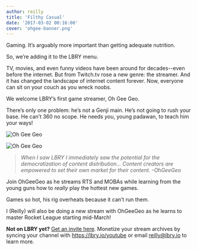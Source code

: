 ```yaml
---
author: reilly
title: 'Filthy Casual'
date: '2017-03-02 00:16:00'
cover: 'ohgee-banner.png'
---
```

Gaming. It’s arguably more important than getting adequate nutrition.

So, we’re adding it to the LBRY menu.

TV, movies, and even funny videos have been around for decades--even before the internet. But from Twitch.tv rose a new genre: the streamer. And it has changed the landscape of internet content forever. Now, everyone can sit on your couch as you wreck noobs.

We welcome LBRY’s first game streamer, Oh Gee Geo.

There’s only one problem: he’s not a Genji main. He’s not going to rush your base. He can’t 360 no scope. He needs *you*, young padawan, to teach him your ways!

![Oh Gee Geo](/img/news/ohgeegeo-inline1.png)

![Oh Gee Geo](/img/news/ohgeegeo-inline2.png)

> *When I saw LBRY I immediately saw the potential for the democratization of content distribution… Content creators are empowered to set their own market for their content.*
> *-OhGeeGeo*

Join OhGeeGeo as he streams RTS and MOBAs while learning from the young guns how to *really* play the hottest new games.

Games so hot, his rig overheats because it can’t run them.

I (Reilly) will also be doing a new stream with OhGeeGeo as he learns to master Rocket League starting mid-March!

**Not on LBRY yet?** [Get an invite here](https://lbry.io/get). Monetize your stream archives by syncing your channel with https://lbry.io/youtube or email reilly@lbry.io to learn more.
